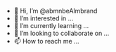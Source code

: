 - 👋 Hi, I’m @abmnbeAlmbrand
- 👀 I’m interested in ...
- 🌱 I’m currently learning ...
- 💞️ I’m looking to collaborate on ...
- 📫 How to reach me ...

<!---
abmnbeAlmbrand/abmnbeAlmbrand is a ✨ special ✨ repository because its `README.md` (this file) appears on your GitHub profile.
You can click the Preview link to take a look at your changes.
--->
